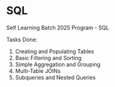 # SQL

Self Learning Batch 2025 Program - SQL

Tasks Done:

1. Creating and Populating Tables
2. Basic Filtering and Sorting
3. Simple Aggregation and Grouping
4. Multi-Table JOINs
5. Subqueries and Nested Queries